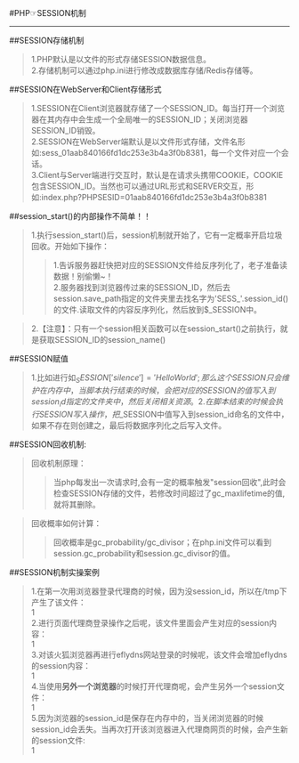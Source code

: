 #PHP☞SESSION机制 
***

##SESSION存储机制
>1.PHP默认是以文件的形式存储SESSION数据信息。  
>2.存储机制可以通过php.ini进行修改成数据库存储/Redis存储等。  

##SESSION在WebServer和Client存储形式
>1.SESSION在Client浏览器就存储了一个SESSION_ID。每当打开一个浏览器在其内存中会生成一个全局唯一的SESSION_ID；关闭浏览器SESSION_ID销毁。  
>2.SESSION在WebServer端默认是以文件形式存储，文件名形如:sess_01aab840166fd1dc253e3b4a3f0b8381，每一个文件对应一个会话。  
>3.Client与Server端进行交互时，默认是在请求头携带COOKIE，COOKIE包含SESSION_ID。当然也可以通过URL形式和SERVER交互，形如:index.php?PHPSESID=01aab840166fd1dc253e3b4a3f0b8381

##session_start()的内部操作不简单！！
> 1.执行session_start()后，session机制就开始了，它有一定概率开启垃圾回收。开始如下操作：  
>> 1.告诉服务器赶快把对应的SESSION文件给反序列化了，老子准备读数据！别偷懒~！  
>> 2.服务器找到浏览器传过来的SESSION_ID，然后去session.save_path指定的文件夹里去找名字为'SESS_'.session_id()的文件.读取文件的内容反序列化，然后放到$_SESSION中。    

> 2.【注意】：只有一个session相关函数可以在session_start()之前执行，就是获取SESSION_ID的session_name()

##SESSION赋值
>1.比如进行如$_SESSION['silence'] ='Hello World'; 那么这个SESSION只会维护在内存中，当脚本执行结束的时候，会把对应的SESSION的值写入到session_id指定的文件夹中，然后关闭相关资源。  
>2.在脚本结束的时候会执行SESSION写入操作，把$_SESSION中值写入到session_id命名的文件中，如果不存在则创建之，最后将数据序列化之后写入文件。

##SESSION回收机制:
>回收机制原理：  
>>当php每发出一次请求时,会有一定的概率触发"session回收",此时会检查SESSION存储的文件，若修改时间超过了gc_maxlifetime的值,就将其删除。  

>回收概率如何计算：  
>>回收概率是gc_probability/gc_divisor；在php.ini文件可以看到session.gc_probability和session.gc_divisor的值。  

##SESSION机制实操案例
>1.在第一次用浏览器登录代理商的时候，因为没session_id，所以在/tmp下产生了该文件：  
1  
>2.进行页面代理商登录操作之后呢，该文件里面会产生对应的session内容：  
1  
>3.对该火狐浏览器再进行eflydns网站登录的时候呢，该文件会增加eflydns的session内容：  
1  
>4.当使用**另外一个浏览器**的时候打开代理商呢，会产生另外一个session文件：  
1  
>5.因为浏览器的session_id是保存在内存中的，当关闭浏览器的时候session_id会丢失。当再次打开该浏览器进入代理商网页的时候，会产生新的session文件:  
1  
